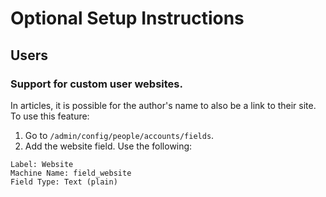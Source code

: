 # Optional Setup Instructions

## Users

### Support for custom user websites.

In articles, it is possible for the author's name to also be a link to their site. To use this feature:

1. Go to `/admin/config/people/accounts/fields`.
1. Add the website field. Use the following:

```
Label: Website
Machine Name: field_website
Field Type: Text (plain)
```
